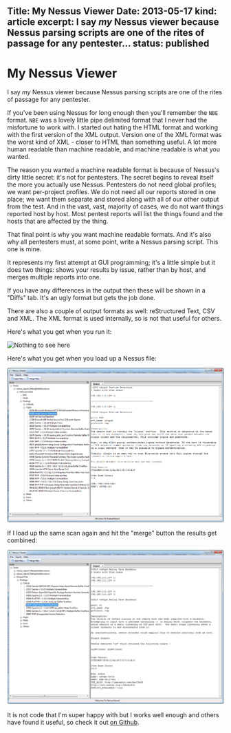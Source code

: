 Title: My Nessus Viewer
Date: 2013-05-17
kind: article
excerpt: I say _my_ Nessus viewer because Nessus parsing scripts are one of the rites of passage for any pentester...
status: published
---
# My Nessus Viewer

I say _my_ Nessus viewer because Nessus parsing scripts are one of the rites
of passage for any pentester.

If you've been using Nessus for long enough then you'll remember the `NBE`
format. `NBE` was a lovely little pipe delimited format that I never had the
misfortune to work with. I started out hating the HTML format and working with
the first version of the XML output. Version one of the XML format was the
worst kind of XML - closer to HTML than something useful. A lot more human
readable than machine readable, and machine readable is what you wanted.

The reason you wanted a machine readable format is because of Nessus's dirty
little secret: it's not for pentesters. The secret begins to reveal itself the
more you actually use Nessus. Pentesters do not need global profiles; we want
per-project profiles. We do not need all our reports stored in one place; we
want them separate and stored along with all of our other output from the test.
And in the vast, vast, majority of cases, we do not want things reported
host by host. Most pentest reports will list the things found and the hosts
that are affected by the thing.

That final point is why you want machine readable formats. And it's also why
all pentesters must, at some point, write a Nessus parsing script. This one is
mine.

It represents my first attempt at GUI programming; it's a little simple but it
does two things: shows your results by issue, rather than by host, and merges
multiple reports into one.

If you have any differences in the output then these will be shown in a "Diffs"
tab. It's an ugly format but gets the job done.

There are also a couple of output formats as well: reStructured Text, CSV and
XML. The XML format is used internally, so is not that useful for others.

Here's what you get when you run it:

![Nothing to see here](/images/nessusviewer_nothing_loaded.PNG "Nothing loaded
yet")

Here's what you get when you load up a Nessus file:

![Metasploitable scan](/images/nessusviewer_Metasploitable_scan.PNG
"Metasploitable has some issues")

If I load up the same scan again and hit the "merge" button the results get
combined:

![Metasploitable scan](/images/nessusviewer_Metasploitable_scan_merged.PNG
"Metasploitable has some issues. Again.")

It is not code that I'm super happy with but I works well enough and others
have found it useful, so check it out [on
Github](http://github.com/nccgroup/lapith).
